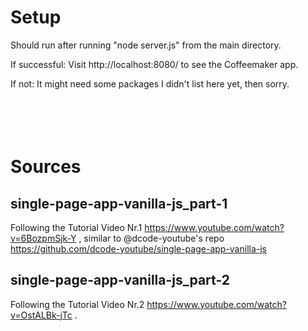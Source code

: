 # Setup
Should run after running "node server.js" from the main directory.  

If successful: Visit http://localhost:8080/ to see the Coffeemaker app. 

If not: It might need some packages I didn't list here yet, then sorry.  
<br/>
<br/>  
<br/>

# Sources
## single-page-app-vanilla-js_part-1
Following the Tutorial Video Nr.1 https://www.youtube.com/watch?v=6BozpmSjk-Y , similar to @dcode-youtube's repo https://github.com/dcode-youtube/single-page-app-vanilla-js

## single-page-app-vanilla-js_part-2
Following the Tutorial Video Nr.2 https://www.youtube.com/watch?v=OstALBk-jTc .
